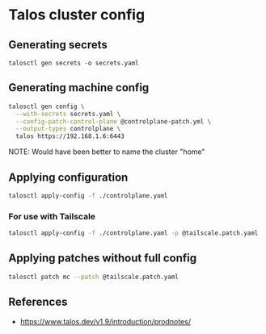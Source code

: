 # Talos cluster config

## Generating secrets

```
talosctl gen secrets -o secrets.yaml
```

## Generating machine config

```bash
talosctl gen config \
  --with-secrets secrets.yaml \
  --config-patch-control-plane @controlplane-patch.yml \
  --output-types controlplane \
  talos https://192.168.1.6:6443
```

NOTE: Would have been better to name the cluster "home"

## Applying configuration

```bash
talosctl apply-config -f ./controlplane.yaml
```

### For use with Tailscale

```bash
talosctl apply-config -f ./controlplane.yaml -p @tailscale.patch.yaml
```

## Applying patches without full config

```bash
talosctl patch mc --patch @tailscale.patch.yaml
```

## References

- https://www.talos.dev/v1.9/introduction/prodnotes/
